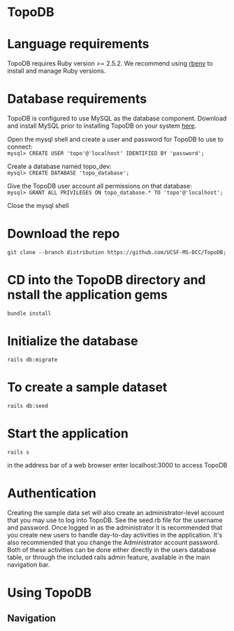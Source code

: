 # TopoDB
# Language requirements
TopoDB requires Ruby version >= 2.5.2. We recommend using [rbenv](https://github.com/rbenv/rbenv) to install and manage Ruby versions.
# Database requirements
TopoDB is configured to use MySQL as the database component. Download and install MySQL prior to installing TopoDB on your system [here](https://dev.mysql.com/downloads/). 

Open the mysql shell and create a user and password for TopoDB to use to connect:  
```mysql> CREATE USER 'topo'@'localhost' IDENTIFIED BY 'password';```

Create a database named topo_dev:  
```mysql> CREATE DATABASE 'topo_database';```  

Give the TopoDB user account all permissions on that database:  
```mysql> GRANT ALL PRIVILEGES ON topo_database.* TO 'topo'@'localhost';```

Close the mysql shell


# Download the repo
```git clone --branch distribution https://github.com/UCSF-MS-DCC/TopoDB;```

# CD into the TopoDB directory and nstall the application gems
```bundle install```

# Initialize the database
```rails db:migrate```

# To create a sample dataset
```rails db:seed```

# Start the application
```rails s```

in the address bar of a web browser enter localhost:3000 to access TopoDB

# Authentication
Creating the sample data set will also create an administrator-level account that you may use to log into TopoDB. See the seed.rb file for the username and password. Once logged in as the administrator it is recommended that you create new users to handle day-to-day activities in the application. It's also recommended that you change the Administrator account password. Both of these activities can be done either directly in the users database table, or through the included rails admin feature, available in the main navigation bar.

# Using TopoDB
## Navigation
